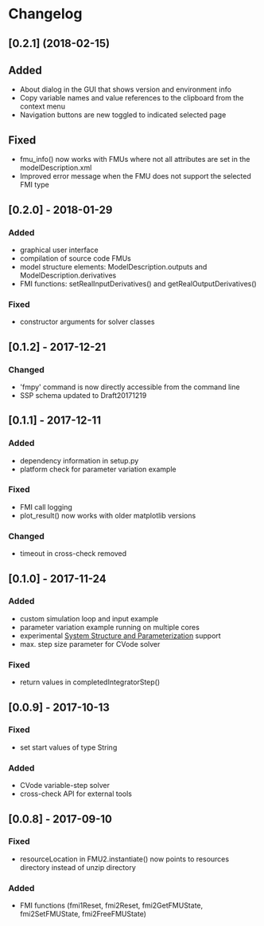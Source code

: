 # Changelog

## [0.2.1] (2018-02-15)

## Added

- About dialog in the GUI that shows version and environment info
- Copy variable names and value references to the clipboard from the context menu
- Navigation buttons are new toggled to indicated selected page

## Fixed
- fmu_info() now works with FMUs where not all attributes are set in the modelDescription.xml
- Improved error message when the FMU does not support the selected FMI type


## [0.2.0] - 2018-01-29

### Added
- graphical user interface
- compilation of source code FMUs
- model structure elements: ModelDescription.outputs and ModelDescription.derivatives
- FMI functions: setRealInputDerivatives() and getRealOutputDerivatives()

### Fixed
- constructor arguments for solver classes

## [0.1.2] - 2017-12-21

### Changed
- 'fmpy' command is now directly accessible from the command line
- SSP schema updated to Draft20171219

## [0.1.1] - 2017-12-11

### Added
- dependency information in setup.py
- platform check for parameter variation example

### Fixed
- FMI call logging
- plot_result() now works with older matplotlib versions

### Changed
- timeout in cross-check removed

## [0.1.0] - 2017-11-24

### Added
- custom simulation loop and input example
- parameter variation example running on multiple cores
- experimental [System Structure and Parameterization](https://www.modelica.org/projects#ssp) support
- max. step size parameter for CVode solver

### Fixed
- return values in completedIntegratorStep()

## [0.0.9] - 2017-10-13

### Fixed
- set start values of type String

### Added
- CVode variable-step solver
- cross-check API for external tools

## [0.0.8] - 2017-09-10

### Fixed
- resourceLocation in FMU2.instantiate() now points to resources directory instead of unzip directory

### Added
- FMI functions (fmi1Reset, fmi2Reset, fmi2GetFMUState, fmi2SetFMUState, fmi2FreeFMUState)
